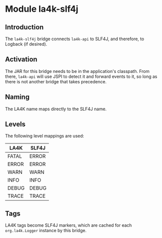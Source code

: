 # Module la4k-slf4j

## Introduction

The `la4k-slf4j` bridge connects `la4k-api` to SLF4J, and therefore, to Logback (if desired).

## Activation

The JAR for this bridge needs to be in the application's classpath. From there, `la4k-api` will
use JSPI to detect it and forward events to it, so long as there is not another bridge that
takes precedence.

## Naming

The LA4K name maps directly to the SLF4J name.

## Levels

The following level mappings are used:

| LA4K  | SLF4J |
|-------|-------|
| FATAL | ERROR |
| ERROR | ERROR |
| WARN  | WARN  |
| INFO  | INFO  |
| DEBUG | DEBUG |
| TRACE | TRACE |

## Tags

LA4K tags become SLF4J markers, which are cached for each `org.la4k.Logger` instance by this
bridge.
